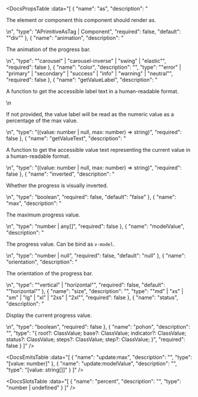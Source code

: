 <!-- This file was automatic generated. Do not edit it manually -->

<DocsPropsTable :data="[
  {
    "name": "as",
    "description": "<p>The element or component this component should render as.</p>\n",
    "type": "APrimitiveAsTag | Component",
    "required": false,
    "default": "\"div\""
  },
  {
    "name": "animation",
    "description": "<p>The animation of the progress bar.</p>\n",
    "type": "\"carousel\" | \"carousel-inverse\" | \"swing\" | \"elastic\"",
    "required": false
  },
  {
    "name": "color",
    "description": "",
    "type": "\"error\" | \"primary\" | \"secondary\" | \"success\" | \"info\" | \"warning\" | \"neutral\"",
    "required": false
  },
  {
    "name": "getValueLabel",
    "description": "<p>A function to get the accessible label text in a human-readable format.</p>\n<p>If not provided, the value label will be read as the numeric value as a percentage of the max value.</p>\n",
    "type": "((value: number | null, max: number) => string)",
    "required": false
  },
  {
    "name": "getValueText",
    "description": "<p>A function to get the accessible value text representing the current value in a human-readable format.</p>\n",
    "type": "((value: number | null, max: number) => string)",
    "required": false
  },
  {
    "name": "inverted",
    "description": "<p>Whether the progress is visually inverted.</p>\n",
    "type": "boolean",
    "required": false,
    "default": "false"
  },
  {
    "name": "max",
    "description": "<p>The maximum progress value.</p>\n",
    "type": "number | any[]",
    "required": false
  },
  {
    "name": "modelValue",
    "description": "<p>The progress value. Can be bind as <code>v-model</code>.</p>\n",
    "type": "number | null",
    "required": false,
    "default": "null"
  },
  {
    "name": "orientation",
    "description": "<p>The orientation of the progress bar.</p>\n",
    "type": "\"vertical\" | \"horizontal\"",
    "required": false,
    "default": "\"horizontal\""
  },
  {
    "name": "size",
    "description": "",
    "type": "\"md\" | \"xs\" | \"sm\" | \"lg\" | \"xl\" | \"2xs\" | \"2xl\"",
    "required": false
  },
  {
    "name": "status",
    "description": "<p>Display the current progress value.</p>\n",
    "type": "boolean",
    "required": false
  },
  {
    "name": "pohon",
    "description": "",
    "type": "{ root?: ClassValue; base?: ClassValue; indicator?: ClassValue; status?: ClassValue; steps?: ClassValue; step?: ClassValue; }",
    "required": false
  }
]" />

<DocsEmitsTable :data="[
  {
    "name": "update:max",
    "description": "",
    "type": "[value: number]"
  },
  {
    "name": "update:modelValue",
    "description": "",
    "type": "[value: string[]]"
  }
]" />

<DocsSlotsTable :data="[
  {
    "name": "percent",
    "description": "",
    "type": "number | undefined"
  }
]" />
